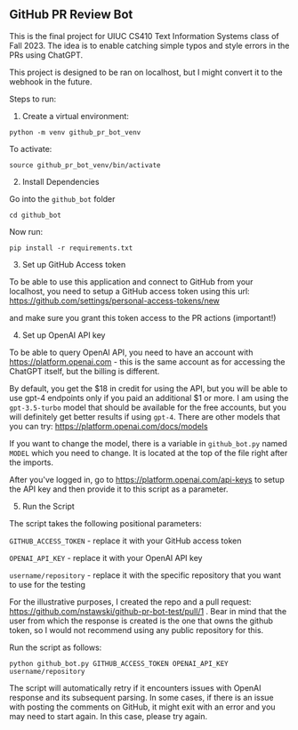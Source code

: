 ## GitHub PR Review Bot

This is the final project for UIUC CS410 Text Information Systems class of Fall 2023. The idea is to enable catching simple typos and style errors in the PRs using ChatGPT.

This project is designed to be ran on localhost, but I might convert it to the webhook in the future.

Steps to run:

1. Create a virtual environment:

```
python -m venv github_pr_bot_venv
```

To activate:
```
source github_pr_bot_venv/bin/activate
```
2. Install Dependencies

Go into the `github_bot` folder 

```
cd github_bot
```

Now run:

```
pip install -r requirements.txt
```

3. Set up GitHub Access token

To be able to use this application and connect to GitHub from your localhost, you need to setup a GitHub access token using this url: https://github.com/settings/personal-access-tokens/new

and make sure you grant this token access to the PR actions (important!)

4. Set up OpenAI API key

To be able to query OpenAI API, you need to have an account with https://platform.openai.com - this is the same account as for accessing the ChatGPT itself, but the billing is different.

By default, you get the $18 in credit for using the API, but you will be able to use gpt-4 endpoints only if you paid an additional $1 or more. I am using the `gpt-3.5-turbo` model that should be available for the free accounts, but you will definitely get better results if using `gpt-4`. There are other models that you can try: https://platform.openai.com/docs/models

If you want to change the model, there is a variable in `github_bot.py` named `MODEL` which you need to change. It is located at the top of the file right after the imports.

After you've logged in, go to https://platform.openai.com/api-keys to setup the API key and then provide it to this script as a parameter.

5. Run the Script

The script takes the following positional parameters:

`GITHUB_ACCESS_TOKEN` - replace it with your GitHub access token

`OPENAI_API_KEY` - replace it with your OpenAI API key

`username/repository` - replace it with the specific repository that you want to use for the testing


For the illustrative purposes, I created the repo and a pull request: https://github.com/nstawski/github-pr-bot-test/pull/1 . Bear in mind that the user from which the response is created is the one that owns the github token, so I would not recommend using any public repository for this.

Run the script as follows:

```
python github_bot.py GITHUB_ACCESS_TOKEN OPENAI_API_KEY username/repository
```

The script will automatically retry if it encounters issues with OpenAI response and its subsequent parsing. In some cases, if there is an issue with posting the comments on GitHub, it might exit with an error and you may need to start again. In this case, please try again.